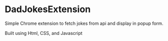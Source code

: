 # DadJokesExtension

Simple Chrome extension to fetch jokes from api and display in popup form. 

Built using Html, CSS, and Javascript
